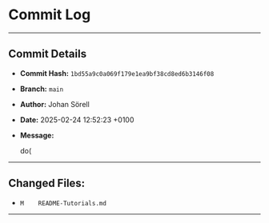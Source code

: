 # Commit Log

---

## Commit Details

- **Commit Hash:**   `1bd55a9c0a069f179e1ea9bf38cd8ed6b3146f08`
- **Branch:**        `main`
- **Author:**        Johan Sörell
- **Date:**          2025-02-24 12:52:23 +0100
- **Message:**

  do(

---

## Changed Files:

- `M	README-Tutorials.md`

---
